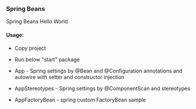 ### Spring Beans
Spring Beans Hello World


#### Usage:
- Copy project
- Run below "start" package

- App - Spring settings by @Bean and @Configuration annotations and autowire with setter and constructor injection
- AppStereotypes - Spring settings by @ComponentScan and stereotypes
- AppFactoryBean - spring custom FactoryBean<T> sample

